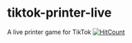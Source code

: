 # tiktok-printer-live
A live printer game for TikTok
[![HitCount](https://hits.dwyl.com/alexdhg/tiktok-printer-live.svg?style=flat-square)](http://hits.dwyl.com/alexdhg/tiktok-printer-live)
